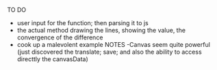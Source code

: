 TO DO 
- user input for the function; then parsing it to js
- the actual method drawing the lines, showing the value, the convergence of the difference
- cook up a malevolent example
NOTES
-Canvas seem quite powerful (just discovered the translate; save; and also the ability to access directtly the canvasData)

